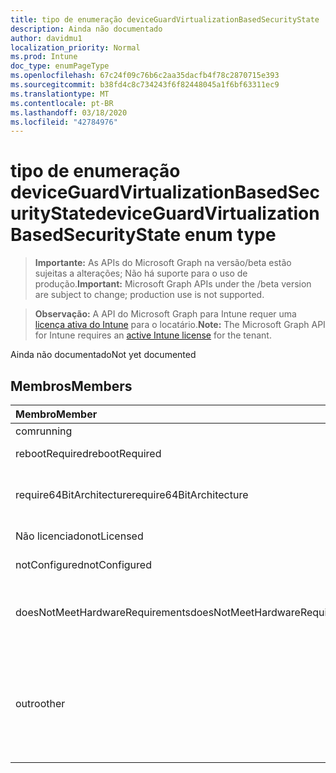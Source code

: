 ```yaml
---
title: tipo de enumeração deviceGuardVirtualizationBasedSecurityState
description: Ainda não documentado
author: davidmu1
localization_priority: Normal
ms.prod: Intune
doc_type: enumPageType
ms.openlocfilehash: 67c24f09c76b6c2aa35dacfb4f78c2870715e393
ms.sourcegitcommit: b38fd4c8c734243f6f82448045a1f6bf63311ec9
ms.translationtype: MT
ms.contentlocale: pt-BR
ms.lasthandoff: 03/18/2020
ms.locfileid: "42784976"
---
```

# <a name="deviceguardvirtualizationbasedsecuritystate-enum-type"></a><span data-ttu-id="f510d-103">tipo de enumeração deviceGuardVirtualizationBasedSecurityState</span><span class="sxs-lookup"><span data-stu-id="f510d-103">deviceGuardVirtualizationBasedSecurityState enum type</span></span>

> <span data-ttu-id="f510d-104">**Importante:** As APIs do Microsoft Graph na versão/beta estão sujeitas a alterações; Não há suporte para o uso de produção.</span><span class="sxs-lookup"><span data-stu-id="f510d-104">**Important:** Microsoft Graph APIs under the /beta version are subject to change; production use is not supported.</span></span>

> <span data-ttu-id="f510d-105">**Observação:** A API do Microsoft Graph para Intune requer uma [licença ativa do Intune](https://go.microsoft.com/fwlink/?linkid=839381) para o locatário.</span><span class="sxs-lookup"><span data-stu-id="f510d-105">**Note:** The Microsoft Graph API for Intune requires an [active Intune license](https://go.microsoft.com/fwlink/?linkid=839381) for the tenant.</span></span>

<span data-ttu-id="f510d-106">Ainda não documentado</span><span class="sxs-lookup"><span data-stu-id="f510d-106">Not yet documented</span></span>

## <a name="members"></a><span data-ttu-id="f510d-107">Membros</span><span class="sxs-lookup"><span data-stu-id="f510d-107">Members</span></span>
|<span data-ttu-id="f510d-108">Membro</span><span class="sxs-lookup"><span data-stu-id="f510d-108">Member</span></span>|<span data-ttu-id="f510d-109">Valor</span><span class="sxs-lookup"><span data-stu-id="f510d-109">Value</span></span>|<span data-ttu-id="f510d-110">Descrição</span><span class="sxs-lookup"><span data-stu-id="f510d-110">Description</span></span>|
|:---|:---|:---|
|<span data-ttu-id="f510d-111">com</span><span class="sxs-lookup"><span data-stu-id="f510d-111">running</span></span>|<span data-ttu-id="f510d-112">,0</span><span class="sxs-lookup"><span data-stu-id="f510d-112">0</span></span>|<span data-ttu-id="f510d-113">Em execução</span><span class="sxs-lookup"><span data-stu-id="f510d-113">Running</span></span>|
|<span data-ttu-id="f510d-114">rebootRequired</span><span class="sxs-lookup"><span data-stu-id="f510d-114">rebootRequired</span></span>|<span data-ttu-id="f510d-115">1</span><span class="sxs-lookup"><span data-stu-id="f510d-115">1</span></span>|<span data-ttu-id="f510d-116">Raiz necessária</span><span class="sxs-lookup"><span data-stu-id="f510d-116">Root required</span></span>|
|<span data-ttu-id="f510d-117">require64BitArchitecture</span><span class="sxs-lookup"><span data-stu-id="f510d-117">require64BitArchitecture</span></span>|<span data-ttu-id="f510d-118">duas</span><span class="sxs-lookup"><span data-stu-id="f510d-118">2</span></span>|<span data-ttu-id="f510d-119">é necessária a arquitetura de bits de 64</span><span class="sxs-lookup"><span data-stu-id="f510d-119">64 bit architecture required</span></span>|
|<span data-ttu-id="f510d-120">Não licenciado</span><span class="sxs-lookup"><span data-stu-id="f510d-120">notLicensed</span></span>|<span data-ttu-id="f510d-121">3D</span><span class="sxs-lookup"><span data-stu-id="f510d-121">3</span></span>|<span data-ttu-id="f510d-122">Não licenciado</span><span class="sxs-lookup"><span data-stu-id="f510d-122">Not licensed</span></span>|
|<span data-ttu-id="f510d-123">notConfigured</span><span class="sxs-lookup"><span data-stu-id="f510d-123">notConfigured</span></span>|<span data-ttu-id="f510d-124">4 </span><span class="sxs-lookup"><span data-stu-id="f510d-124">4</span></span>|<span data-ttu-id="f510d-125">Não configurado</span><span class="sxs-lookup"><span data-stu-id="f510d-125">Not configured</span></span>|
|<span data-ttu-id="f510d-126">doesNotMeetHardwareRequirements</span><span class="sxs-lookup"><span data-stu-id="f510d-126">doesNotMeetHardwareRequirements</span></span>|<span data-ttu-id="f510d-127">5 </span><span class="sxs-lookup"><span data-stu-id="f510d-127">5</span></span>|<span data-ttu-id="f510d-128">O sistema não atende aos requisitos de hardware</span><span class="sxs-lookup"><span data-stu-id="f510d-128">System does not meet hardware requirements</span></span>|
|<span data-ttu-id="f510d-129">outro</span><span class="sxs-lookup"><span data-stu-id="f510d-129">other</span></span>|<span data-ttu-id="f510d-130">42</span><span class="sxs-lookup"><span data-stu-id="f510d-130">42</span></span>|<span data-ttu-id="f510d-131">Outro.</span><span class="sxs-lookup"><span data-stu-id="f510d-131">Other.</span></span> <span data-ttu-id="f510d-132">Os logs de eventos no Microsoft-Windows-DeviceGuard têm mais detalhes.</span><span class="sxs-lookup"><span data-stu-id="f510d-132">Event logs in microsoft-Windows-DeviceGuard have more details.</span></span>|



